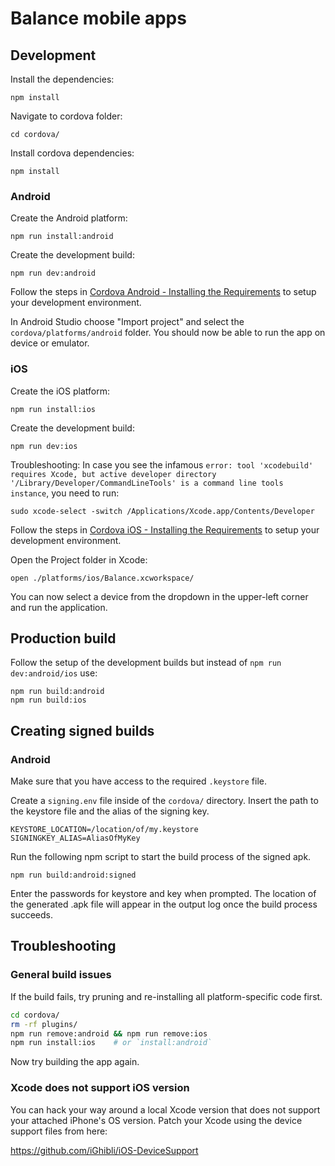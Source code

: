 # Balance mobile apps

## Development

Install the dependencies:

```
npm install
```

Navigate to cordova folder:

```
cd cordova/
```

Install cordova dependencies:

```
npm install
```

### Android

Create the Android platform:

```
npm run install:android
```

Create the development build:

```
npm run dev:android
```

Follow the steps in [Cordova Android - Installing the Requirements](https://cordova.apache.org/docs/en/latest/guide/platforms/android/index.html#installing-the-requirements) to setup your development environment.

In Android Studio choose "Import project" and select the `cordova/platforms/android` folder.
You should now be able to run the app on device or emulator.

### iOS

Create the iOS platform:

```
npm run install:ios
```

Create the development build:

```
npm run dev:ios
```

Troubleshooting: In case you see the infamous `error: tool 'xcodebuild' requires Xcode, but active developer directory '/Library/Developer/CommandLineTools' is a command line tools instance`, you need to run:

```
sudo xcode-select -switch /Applications/Xcode.app/Contents/Developer
```

Follow the steps in [Cordova iOS - Installing the Requirements](https://cordova.apache.org/docs/en/latest/guide/platforms/ios/index.html#installing-the-requirements) to setup your development environment.

Open the Project folder in Xcode:

```
open ./platforms/ios/Balance.xcworkspace/
```

You can now select a device from the dropdown in the upper-left corner and run the application.

## Production build

Follow the setup of the development builds but instead of `npm run dev:android/ios` use:

```
npm run build:android
npm run build:ios
```

## Creating signed builds

### Android

Make sure that you have access to the required `.keystore` file.

Create a `signing.env` file inside of the `cordova/` directory. Insert the path to the keystore file and the alias of the signing key.

```
KEYSTORE_LOCATION=/location/of/my.keystore
SIGNINGKEY_ALIAS=AliasOfMyKey
```

Run the following npm script to start the build process of the signed apk.

```
npm run build:android:signed
```

Enter the passwords for keystore and key when prompted. The location of the generated .apk file will appear in the output log once the build process succeeds.

## Troubleshooting

### General build issues

If the build fails, try pruning and re-installing all platform-specific code first.

```sh
cd cordova/
rm -rf plugins/
npm run remove:android && npm run remove:ios
npm run install:ios    # or `install:android`
```

Now try building the app again.

### Xcode does not support iOS version

You can hack your way around a local Xcode version that does not support your attached iPhone's OS version. Patch your Xcode using the device support files from here:

<https://github.com/iGhibli/iOS-DeviceSupport>
